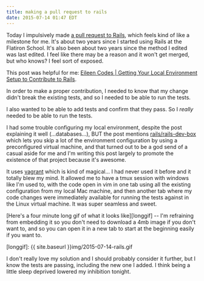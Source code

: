 ```yaml
---
title: making a pull request to rails
date: 2015-07-14 01:47 EDT
---
```


Today I impulsively made [a pull request to Rails][pull], which feels kind of
like a milestone for me. It's about two years since I started using Rails at
the Flatiron School. It's also been about two years since the method I edited
was last edited. I feel like there may be a reason and it won't get merged, but
who knows? I feel sort of exposed.

[pull]: https://github.com/rails/rails/pull/20872

This post was helpful for me: [Eileen Codes | Getting Your Local Environment
Setup to Contribute to Rails][setup].

[setup]: http://www.eileencodes.com/posts/getting-your-local-environment-setup-to-contribute-to-rails

In order to make a proper contribution, I needed to know that my change didn't
break the existing tests, and so I needed to be able to run the tests.

I also wanted to be able to add tests and confirm that they pass. So I *really*
needed to be able to run the tests.

I had some trouble configuring my local environment, despite the post
explaining it well (...databases...), BUT the post mentions
[rails/rails-dev-box][devbox] which lets you skip a lot of the environment
configuration by using a preconfigured virtual machine, and that turned out to
be a god send of a casual aside for me and I'm writing this post largely to
promote the existence of that project because it's awesome.

[devbox]: https://github.com/rails/rails-dev-box

It uses [vagrant][] which is kind of magical... I had never used it before and
it totally blew my mind. It allowed me to have a tmux session with windows like
I'm used to, with the code open in vim in one tab using all the existing
configuration from my local Mac machine, and then another tab where my code
changes were immediately available for running the tests against in the Linux
virtual machine. It was super seamless and sweet.

[vagrant]: https://www.vagrantup.com/

[Here's a four minute long gif of what it looks like][longgif] -- I'm
refraining from embedding it so you don't need to download a 4mb image if you
don't want to, and so you can open it in a new tab to start at the beginning
easily if you want to.

[longgif]: {{ site.baseurl }}img/2015-07-14-rails.gif

I don't really love my solution and I should probably consider it further, but
I know the tests are passing, including the new one I added. I think being a
little sleep deprived lowered my inhibition tonight.
